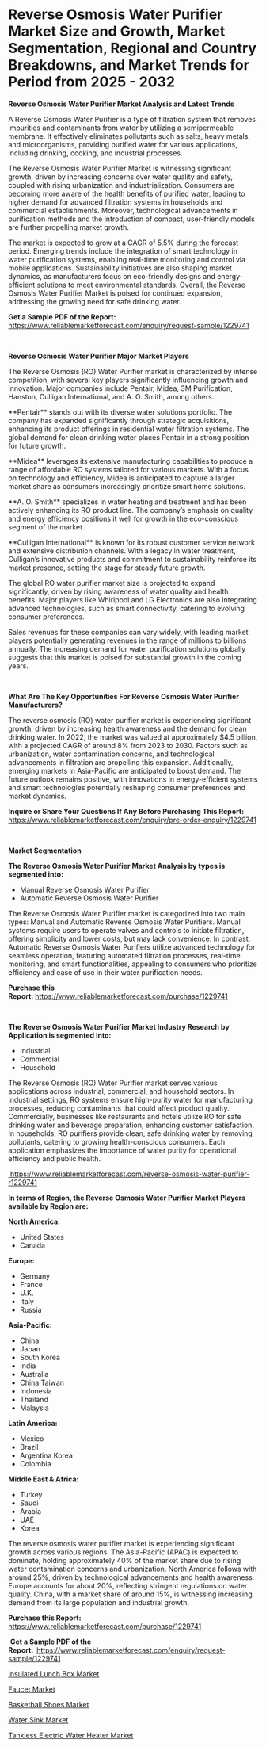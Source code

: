 <p><h1>Reverse Osmosis Water Purifier Market Size and Growth, Market Segmentation, Regional and Country Breakdowns, and Market Trends for Period from 2025 -  2032</h1></p><p><strong>Reverse Osmosis Water Purifier Market Analysis and Latest Trends</strong></p>
<p><p>A Reverse Osmosis Water Purifier is a type of filtration system that removes impurities and contaminants from water by utilizing a semipermeable membrane. It effectively eliminates pollutants such as salts, heavy metals, and microorganisms, providing purified water for various applications, including drinking, cooking, and industrial processes. </p><p>The Reverse Osmosis Water Purifier Market is witnessing significant growth, driven by increasing concerns over water quality and safety, coupled with rising urbanization and industrialization. Consumers are becoming more aware of the health benefits of purified water, leading to higher demand for advanced filtration systems in households and commercial establishments. Moreover, technological advancements in purification methods and the introduction of compact, user-friendly models are further propelling market growth.</p><p>The market is expected to grow at a CAGR of 5.5% during the forecast period. Emerging trends include the integration of smart technology in water purification systems, enabling real-time monitoring and control via mobile applications. Sustainability initiatives are also shaping market dynamics, as manufacturers focus on eco-friendly designs and energy-efficient solutions to meet environmental standards. Overall, the Reverse Osmosis Water Purifier Market is poised for continued expansion, addressing the growing need for safe drinking water.</p></p>
<p><strong>Get a Sample PDF of the Report:&nbsp;</strong> <a href="https://www.reliablemarketforecast.com/enquiry/request-sample/1229741?utm_campaign=1832&utm_medium=2&utm_source=Github&utm_content=ia&utm_term=04042025&utm_id=reverse-osmosis-water-purifier">https://www.reliablemarketforecast.com/enquiry/request-sample/1229741</a></p>
<p>&nbsp;</p>
<p><strong>Reverse Osmosis Water Purifier Major Market Players</strong></p>
<p><p>The Reverse Osmosis (RO) Water Purifier market is characterized by intense competition, with several key players significantly influencing growth and innovation. Major companies include Pentair, Midea, 3M Purification, Hanston, Culligan International, and A. O. Smith, among others.</p><p>**Pentair** stands out with its diverse water solutions portfolio. The company has expanded significantly through strategic acquisitions, enhancing its product offerings in residential water filtration systems. The global demand for clean drinking water places Pentair in a strong position for future growth.</p><p>**Midea** leverages its extensive manufacturing capabilities to produce a range of affordable RO systems tailored for various markets. With a focus on technology and efficiency, Midea is anticipated to capture a larger market share as consumers increasingly prioritize smart home solutions.</p><p>**A. O. Smith** specializes in water heating and treatment and has been actively enhancing its RO product line. The company’s emphasis on quality and energy efficiency positions it well for growth in the eco-conscious segment of the market.</p><p>**Culligan International** is known for its robust customer service network and extensive distribution channels. With a legacy in water treatment, Culligan’s innovative products and commitment to sustainability reinforce its market presence, setting the stage for steady future growth.</p><p>The global RO water purifier market size is projected to expand significantly, driven by rising awareness of water quality and health benefits. Major players like Whirlpool and LG Electronics are also integrating advanced technologies, such as smart connectivity, catering to evolving consumer preferences.</p><p>Sales revenues for these companies can vary widely, with leading market players potentially generating revenues in the range of millions to billions annually. The increasing demand for water purification solutions globally suggests that this market is poised for substantial growth in the coming years.</p></p>
<p>&nbsp;</p>
<p><strong>What Are The Key Opportunities For Reverse Osmosis Water Purifier Manufacturers?</strong></p>
<p><p>The reverse osmosis (RO) water purifier market is experiencing significant growth, driven by increasing health awareness and the demand for clean drinking water. In 2022, the market was valued at approximately $4.5 billion, with a projected CAGR of around 8% from 2023 to 2030. Factors such as urbanization, water contamination concerns, and technological advancements in filtration are propelling this expansion. Additionally, emerging markets in Asia-Pacific are anticipated to boost demand. The future outlook remains positive, with innovations in energy-efficient systems and smart technologies potentially reshaping consumer preferences and market dynamics.</p></p>
<p><strong>Inquire or Share Your Questions If Any Before Purchasing This Report:</strong> <a href="https://www.reliablemarketforecast.com/enquiry/pre-order-enquiry/1229741?utm_campaign=1832&utm_medium=2&utm_source=Github&utm_content=ia&utm_term=04042025&utm_id=reverse-osmosis-water-purifier">https://www.reliablemarketforecast.com/enquiry/pre-order-enquiry/1229741</a></p>
<p>&nbsp;</p>
<p><strong>Market Segmentation</strong></p>
<p><strong>The Reverse Osmosis Water Purifier Market Analysis by types is segmented into:</strong></p>
<p><ul><li>Manual Reverse Osmosis Water Purifier</li><li>Automatic Reverse Osmosis Water Purifier</li></ul></p>
<p><p>The Reverse Osmosis Water Purifier market is categorized into two main types: Manual and Automatic Reverse Osmosis Water Purifiers. Manual systems require users to operate valves and controls to initiate filtration, offering simplicity and lower costs, but may lack convenience. In contrast, Automatic Reverse Osmosis Water Purifiers utilize advanced technology for seamless operation, featuring automated filtration processes, real-time monitoring, and smart functionalities, appealing to consumers who prioritize efficiency and ease of use in their water purification needs.</p></p>
<p><strong>Purchase this Report:&nbsp;</strong><a href="https://www.reliablemarketforecast.com/purchase/1229741?utm_campaign=1832&utm_medium=2&utm_source=Github&utm_content=ia&utm_term=04042025&utm_id=reverse-osmosis-water-purifier">https://www.reliablemarketforecast.com/purchase/1229741</a></p>
<p>&nbsp;</p>
<p><strong>The Reverse Osmosis Water Purifier Market Industry Research by Application is segmented into:</strong></p>
<p><ul><li>Industrial</li><li>Commercial</li><li>Household</li></ul></p>
<p><p>The Reverse Osmosis (RO) Water Purifier market serves various applications across industrial, commercial, and household sectors. In industrial settings, RO systems ensure high-purity water for manufacturing processes, reducing contaminants that could affect product quality. Commercially, businesses like restaurants and hotels utilize RO for safe drinking water and beverage preparation, enhancing customer satisfaction. In households, RO purifiers provide clean, safe drinking water by removing pollutants, catering to growing health-conscious consumers. Each application emphasizes the importance of water purity for operational efficiency and public health.</p></p>
<p><a href="https://www.reliablemarketforecast.com/reverse-osmosis-water-purifier-r1229741?utm_campaign=1832&utm_medium=2&utm_source=Github&utm_content=ia&utm_term=04042025&utm_id=reverse-osmosis-water-purifier">&nbsp;https://www.reliablemarketforecast.com/reverse-osmosis-water-purifier-r1229741</a></p>
<p><strong>In terms of Region, the Reverse Osmosis Water Purifier Market Players available by Region are:</strong></p>
<p>
    <p> <strong> North America: </strong>
        <ul>
            <li>United States</li>
            <li>Canada</li>
        </ul>
        </p> 
    <p> <strong> Europe: </strong>
        <ul>
            <li>Germany</li>
            <li>France</li>
            <li>U.K.</li>
            <li>Italy</li>
            <li>Russia</li>
        </ul>
        </p> 
    <p> <strong> Asia-Pacific: </strong>
        <ul>
            <li>China</li>
            <li>Japan</li>
            <li>South Korea</li>
            <li>India</li>
            <li>Australia</li>
            <li>China Taiwan</li>
            <li>Indonesia</li>
            <li>Thailand</li>
            <li>Malaysia</li>
        </ul>
        </p> 
    <p> <strong> Latin America: </strong>
        <ul>
            <li>Mexico</li>
            <li>Brazil</li>
            <li>Argentina Korea</li>
            <li>Colombia</li>
        </ul>
        </p> 
    <p> <strong> Middle East & Africa: </strong>
        <ul>
            <li>Turkey</li>
            <li>Saudi</li>
            <li>Arabia</li>
            <li>UAE</li>
            <li>Korea</li>
        </ul>
    </p>
    </p>
<p><p>The reverse osmosis water purifier market is experiencing significant growth across various regions. The Asia-Pacific (APAC) is expected to dominate, holding approximately 40% of the market share due to rising water contamination concerns and urbanization. North America follows with around 25%, driven by technological advancements and health awareness. Europe accounts for about 20%, reflecting stringent regulations on water quality. China, with a market share of around 15%, is witnessing increasing demand from its large population and industrial growth.</p></p>
<p><strong>Purchase this Report: </strong><a href="https://www.reliablemarketforecast.com/purchase/1229741?utm_campaign=1832&utm_medium=2&utm_source=Github&utm_content=ia&utm_term=04042025&utm_id=reverse-osmosis-water-purifier">https://www.reliablemarketforecast.com/purchase/1229741</a></p>
<p>&nbsp;<strong>Get a Sample PDF of the Report:&nbsp;&nbsp;</strong><a href="https://www.reliablemarketforecast.com/enquiry/request-sample/1229741?utm_campaign=1832&utm_medium=2&utm_source=Github&utm_content=ia&utm_term=04042025&utm_id=reverse-osmosis-water-purifier">https://www.reliablemarketforecast.com/enquiry/request-sample/1229741</a></p>
<p><strong></strong></p>
<p><p><a href="https://github.com/thapabylers2/Market-Research-Report-List-1/blob/main/insulated-lunch-box-market.md?utm_campaign=1832&utm_medium=2&utm_source=Github&utm_content=ia&utm_term=04042025&utm_id=reverse-osmosis-water-purifier">Insulated Lunch Box Market</a></p><p><a href="https://github.com/muskoaizahfi/Market-Research-Report-List-1/blob/main/faucet-market.md?utm_campaign=1832&utm_medium=2&utm_source=Github&utm_content=ia&utm_term=04042025&utm_id=reverse-osmosis-water-purifier">Faucet Market</a></p><p><a href="https://github.com/lotoahshaiek/Market-Research-Report-List-1/blob/main/basketball-shoes-market.md?utm_campaign=1832&utm_medium=2&utm_source=Github&utm_content=ia&utm_term=04042025&utm_id=reverse-osmosis-water-purifier">Basketball Shoes Market</a></p><p><a href="https://github.com/motosyuliq/Market-Research-Report-List-1/blob/main/water-sink-market.md?utm_campaign=1832&utm_medium=2&utm_source=Github&utm_content=ia&utm_term=04042025&utm_id=reverse-osmosis-water-purifier">Water Sink Market</a></p><p><a href="https://github.com/ryantindyaiz/Market-Research-Report-List-1/blob/main/tankless-electric-water-heater-market.md?utm_campaign=1832&utm_medium=2&utm_source=Github&utm_content=ia&utm_term=04042025&utm_id=reverse-osmosis-water-purifier">Tankless Electric Water Heater Market</a></p></p>